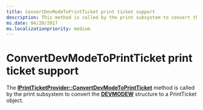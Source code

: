 ```yaml
---
title: ConvertDevModeToPrintTicket print ticket support
description: This method is called by the print subsystem to convert the DEVMODEW structure to a PrintTicket object.
ms.date: 04/20/2017
ms.localizationpriority: medium
---
```


# ConvertDevModeToPrintTicket print ticket support


The [**IPrintTicketProvider::ConvertDevModeToPrintTicket**](/previous-versions/windows/hardware/drivers/ff554360(v=vs.85)) method is called by the print subsystem to convert the [**DEVMODEW**](/windows/win32/api/wingdi/ns-wingdi-devmodew) structure to a PrintTicket object.

 

